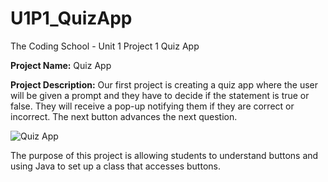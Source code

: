 # U1P1_QuizApp
The Coding School - Unit 1 Project 1 Quiz App

**Project Name:** Quiz App

**Project Description:** Our first project is creating a quiz app where the user will be given a prompt and they have to decide if the statement is true or false. They will receive a pop-up notifying them if they are correct or incorrect. The next button advances the next question.

![Quiz App](https://drive.google.com/uc?id=1YyzepI7ngIxHW2A0TNgjIfpciZbnH0or)

The purpose of this project is allowing students to understand buttons and using Java to set up a class that accesses buttons.
